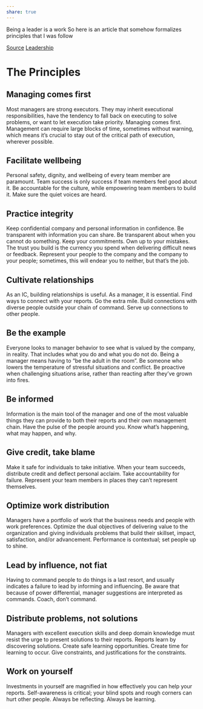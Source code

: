 ```yaml
---
share: true
---
```

Being a leader is a work
So here is an article that somehow formalizes principles that I was follow

[Source](https://acjay.com/2022/03/11/11-principles-of-engineering-management/) [Leadership](Leadership.md)

# The Principles

## Managing comes first

Most managers are strong executors. They may inherit executional responsibilities, have the tendency to fall back on executing to solve problems, or want to let execution take priority. Managing comes first. Management can require large blocks of time, sometimes without warning, which means it’s crucial to stay out of the critical path of execution, wherever possible.

## Facilitate wellbeing

Personal safety, dignity, and wellbeing of every team member are paramount. Team success is only success if team members feel good about it. Be accountable for the culture, while empowering team members to build it. Make sure the quiet voices are heard.

## Practice integrity

Keep confidential company and personal information in confidence. Be transparent with information you can share. Be transparent about when you cannot do something. Keep your commitments. Own up to your mistakes. The trust you build is the currency you spend when delivering difficult news or feedback. Represent your people to the company and the company to your people; sometimes, this will endear you to neither, but that’s the job.

## Cultivate relationships

As an IC, building relationships is useful. As a manager, it is essential. Find ways to connect with your reports. Go the extra mile. Build connections with diverse people outside your chain of command. Serve up connections to other people.

## Be the example

Everyone looks to manager behavior to see what is valued by the company, in reality. That includes what you do and what you do not do. Being a manager means having to “be the adult in the room”. Be someone who lowers the temperature of stressful situations and conflict. Be proactive when challenging situations arise, rather than reacting after they’ve grown into fires.

## Be informed

Information is the main tool of the manager and one of the most valuable things they can provide to both their reports and their own management chain. Have the pulse of the people around you. Know what’s happening, what may happen, and why.

## Give credit, take blame

Make it safe for individuals to take initiative. When your team succeeds, distribute credit and deflect personal acclaim. Take accountability for failure. Represent your team members in places they can’t represent themselves.

## Optimize work distribution

Managers have a portfolio of work that the business needs and people with work preferences. Optimize the dual objectives of delivering value to the organization and giving individuals problems that build their skillset, impact, satisfaction, and/or advancement. Performance is contextual; set people up to shine.

## Lead by influence, not fiat

Having to command people to do things is a last resort, and usually indicates a failure to lead by informing and influencing. Be aware that because of power differential, manager suggestions are interpreted as commands. Coach, don’t command.

## Distribute problems, not solutions

Managers with excellent execution skills and deep domain knowledge must resist the urge to present solutions to their reports. Reports learn by discovering solutions. Create safe learning opportunities. Create time for learning to occur. Give constraints, and justifications for the constraints.

## Work on yourself

Investments in yourself are magnified in how effectively you can help your reports. Self-awareness is critical; your blind spots and rough corners can hurt other people. Always be reflecting. Always be learning.